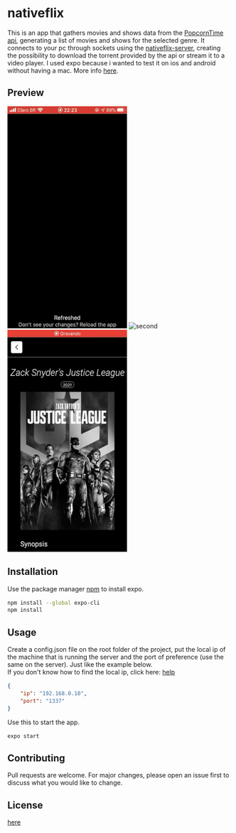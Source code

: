 # nativeflix

This is an app that gathers movies and shows data from the [PopcornTime api](https://github.com/msmaiaa/popcorn-api-enhanced), generating a list of movies and shows for the selected genre. It connects to your pc through sockets using the [nativeflix-server](https://github.com/msmaiaa/nativeflix-server), creating the possibility to download the torrent provided by the api or stream it to a video player. I used expo because i wanted to test it on ios and android without having a mac. More info [here](https://github.com/msmaiaa/nativeflix-server).

## Preview

![first](./assets/git/first.gif) ![second](./assets/git/second.gif) ![third](./assets/git/third.gif)
 


## Installation

Use the package manager [npm](https://www.npmjs.com/) to install expo.

```bash
npm install --global expo-cli
npm install
```

## Usage

Create a config.json file on the root folder of the project, put the local ip of the machine that is running the server and the port of preference (use the same on the server). Just like the example below.  
If you don't know how to find the local ip, click here: [help](https://lifehacker.com/how-to-find-your-local-and-external-ip-address-5833108#:~:text=Open%20up%20the%20Command%20Prompt,is%20your%20local%20IP%20address.)
```json
{
    "ip": "192.168.0.10",
    "port": "1337"
}
```

Use this to start the app.
```bash
expo start
```

## Contributing
Pull requests are welcome. For major changes, please open an issue first to discuss what you would like to change.

## License
[here](https://github.com/msmaiaa/nativeflix/blob/main/LICENSE)

